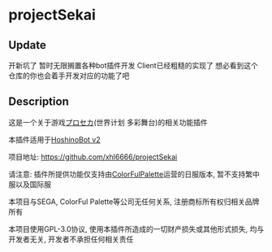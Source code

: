 # projectSekai

## Update

开新坑了 暂时无限搁置各种bot插件开发 
Client已经粗糙的实现了 想必看到这个仓库的你也会着手开发对应的功能了吧

## Description

这是一个关于游戏[プロセカ](https://pjsekai.sega.jp/)(世界计划 多彩舞台)的相关功能插件

本插件适用于[HoshinoBot v2](https://github.com/Ice-Cirno/HoshinoBot)

项目地址: https://github.com/xhl6666/projectSekai

请注意: 插件所提供功能仅支持由[ColorFulPalette](https://colorfulpalette.co.jp/)运营的日服版本, 暂不支持繁中服以及国际服

本项目与SEGA, ColorFul Palette等公司无任何关系, 注册商标所有权归相关品牌所有

本项目使用GPL-3.0协议, 使用本插件所造成的一切财产损失或其他形式损失, 均与开发者无关, 开发者不承担任何相关责任
